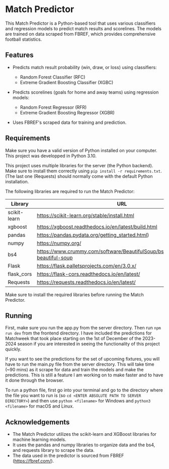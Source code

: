 # Match Predictor

This Match Predictor is a Python-based tool that uses various classifiers and regression models to predict match results and scorelines. The models are trained on data scraped from FBREF, which provides comprehensive football statistics.

## Features

- Predicts match result probability (win, draw, or loss) using classifiers:
  - Random Forest Classifier (RFC)
  - Extreme Gradient Boosting Classifier (XGBC)

- Predicts scorelines (goals for home and away teams) using regression models:
  - Random Forest Regressor (RFR)
  - Extreme Gradient Boosting Regressor (XGBR)

- Uses FBREF's scraped data for training and prediction.

## Requirements

Make sure you have a valid version of Python installed on your computer. This project was developped in 
Python 3.10. 

This project uses multiple libraries for the server (the Python backend). Make sure
to install them correctly using  `pip install -r requirements.txt`. (The last one (Requests) should
normally come with the default Python installation.

The following libraries are required to run the Match Predictor:

| Library | URL |
| ------- | ------------ |
| scikit-learn | https://scikit-learn.org/stable/install.html | 
| xgboost | https://xgboost.readthedocs.io/en/latest/build.html | 
| pandas | https://pandas.pydata.org/getting_started.html) | 
| numpy | https://numpy.org/ |
| bs4 | https://www.crummy.com/software/BeautifulSoup/bs4/doc/#installing-beautiful-soup | 
| Flask | https://flask.palletsprojects.com/en/3.0.x/ |
| flask_cors | https://flask-cors.readthedocs.io/en/latest/ |
| Requests | https://requests.readthedocs.io/en/latest/ |

Make sure to install the required libraries before running the Match Predictor.

## Running

First, make sure you run the app.py from the server directory. Then run `npm run dev` from the 
frontend directory. I have included the predictions for Matchweek that took place starting on the 
1st of December of the 2023-2024 season if you are interested in seeing the functionality of this project quickly. 

If you want to see the predictions for the set of upcoming fixtures, you will have 
to run the main.py file from the server directory. This will take time (~90 mins) as 
it scrape for data and train the models and make the predictions. This is still a feature 
I am working on to make faster and to have it done through the browser.

To run a python file, first go into your terminal and go to the directory where the file you want to 
run is (so `cd <ENTER ABSOLUTE PATH TO SERVER DIRECTORY>`) and then use `python <filename>` for Windows and 
`python3 <filename>` for macOS and Linux.

## Acknowledgements

- The Match Predictor utilizes the scikit-learn and XGBoost libraries for machine learning models.
- It uses the pandas and numpy libraries to organize data and the bs4, and requests library to scrape the data.
- The data used in the predictor is sourced from FBREF (https://fbref.com/).
